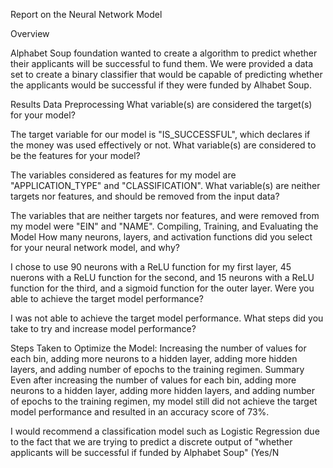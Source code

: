 
Report on the Neural Network Model

Overview

Alphabet Soup foundation wanted to create a algorithm to predict whether their applicants will be successful to fund them. We were provided a data set to create a binary classifier that would be capable of predicting whether the applicants would be successful if they were funded by Alhabet Soup.

Results
Data Preprocessing
What variable(s) are considered the target(s) for your model?

The target variable for our model is "IS_SUCCESSFUL", which declares if the money was used effectively or not.
What variable(s) are considered to be the features for your model?

The variables considered as features for my model are "APPLICATION_TYPE" and "CLASSIFICATION".
What variable(s) are neither targets nor features, and should be removed from the input data?

The variables that are neither targets nor features, and were removed from my model were "EIN" and "NAME".
Compiling, Training, and Evaluating the Model
How many neurons, layers, and activation functions did you select for your neural network model, and why?

I chose to use 90 neurons with a ReLU function for my first layer, 45 nuerons with a ReLU function for the second, and 15 neurons with a ReLU function for the third, and a sigmoid function for the outer layer.
Were you able to achieve the target model performance?

I was not able to achieve the target model performance.
What steps did you take to try and increase model performance?

Steps Taken to Optimize the Model: Increasing the number of values for each bin, adding more neurons to a hidden layer, adding more hidden layers, and adding number of epochs to the training regimen.
Summary
Even after increasing the number of values for each bin, adding more neurons to a hidden layer, adding more hidden layers, and adding number of epochs to the training regimen, my model still did not achieve the target model performance and resulted in an accuracy score of 73%.

I would recommend a classification model such as Logistic Regression due to the fact that we are trying to predict a discrete output of "whether applicants will be successful if funded by Alphabet Soup" (Yes/N
